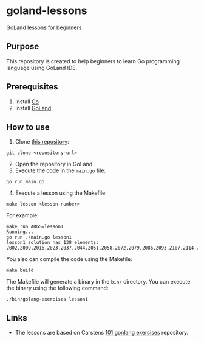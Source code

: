# goland-lessons
GoLand lessons for beginners

## Purpose
This repository is created to help beginners to learn Go programming language using GoLand IDE.

## Prerequisites
1. Install [Go](https://golang.org/doc/install)
2. Install [GoLand](https://www.jetbrains.com/go/download/)

## How to use
1. Clone [this repository](https://github.com/ssoto/goland-lessons):
```shell
git clone <repository-url>
```
2. Open the repository in GoLand
3. Execute the code in the `main.go` file:
```shell
go run main.go
```
4. Execute a lesson using the Makefile:
```shell
make lesson-<lesson-number>
```
For example:
```shell
make run ARGS=lesson1                        
Running...
go run ./main.go lesson1
lesson1 solution has 138 elements:  2002,2009,2016,2023,2037,2044,2051,2058,2072,2079,2086,2093,2107,2114,2121,2128,2142,2149,2156,2163,2177,2184,2191,2198,2212,2219,2226,2233,2247,2254,2261,2268,2282,2289,2296,2303,2317,2324,2331,2338,2352,2359,2366,2373,2387,2394,2401,2408,2422,2429,2436,2443,2457,2464,2471,2478,2492,2499,2506,2513,2527,2534,2541,2548,2562,2569,2576,2583,2597,2604,2611,2618,2632,2639,2646,2653,2667,2674,2681,2688,2702,2709,2716,2723,2737,2744,2751,2758,2772,2779,2786,2793,2807,2814,2821,2828,2842,2849,2856,2863,2877,2884,2891,2898,2912,2919,2926,2933,2947,2954,2961,2968,2982,2989,2996,3003,3017,3024,3031,3038,3052,3059,3066,3073,3087,3094,3101,3108,3122,3129,3136,3143,3157,3164,3171,3178,3192,3199
```

You also can compile the code using the Makefile:
```shell
make build
```
The Makefile will generate a binary in the `bin/` directory. You can execute the binary using the following command:
```shell
./bin/golang-exercises lesson1
```

## Links
- The lessons are based on Carstens [101 gonlang exercises](https://github.com/cblte/100-golang-exercises) repository.